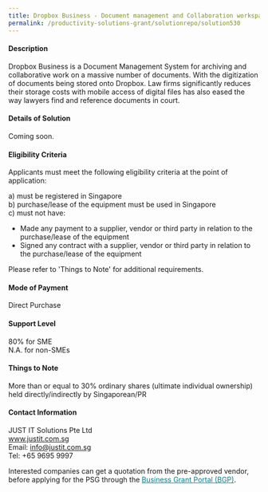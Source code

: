 ```yaml
---
title: Dropbox Business - Document management and Collaboration workspace Version 1 - Package A (Dropbox Business Standard License Only - 3 Users)
permalink: /productivity-solutions-grant/solutionrepo/solution530
---
```


#### Description

Dropbox Business is a Document Management System for archiving and collaborative work on a massive number of documents. With the digitization of documents being stored onto Dropbox. Law firms significantly reduces their storage costs with mobile access of digital files has also eased the way lawyers find and reference documents in court. 


#### Details of Solution

Coming soon.

#### Eligibility Criteria

Applicants must meet the following eligibility criteria at the point of application:

a) must be registered in Singapore <br>
b) purchase/lease of the equipment must be used in Singapore <br>
c) must not have:
- Made any payment to a supplier, vendor or third party in relation to the purchase/lease of the equipment
- Signed any contract with a supplier, vendor or third party in relation to the purchase/lease of the equipment

Please refer to 'Things to Note' for additional requirements.

#### Mode of Payment
Direct Purchase

#### Support Level
80% for SME <br>
N.A. for non-SMEs

#### Things to Note
More than or equal to 30% ordinary shares (ultimate individual ownership) held directly/indirectly by Singaporean/PR

#### Contact Information
JUST IT Solutions Pte Ltd<br>www.justit.com.sg<br>Email: info@justit.com.sg<br>Tel: +65 9695 9997

Interested companies can get a quotation from the pre-approved vendor, before applying for the PSG through the <a target='_blank' style='color:#037e8a' href='https://www.businessgrants.gov.sg/'>Business Grant Portal (BGP)</a>.
